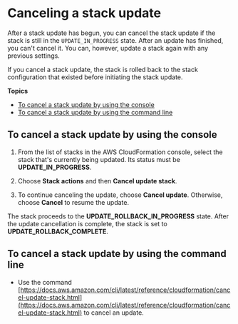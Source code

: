 # Canceling a stack update<a name="using-cfn--stack-update-cancel"></a>

After a stack update has begun, you can cancel the stack update if the stack is still in the `UPDATE_IN_PROGRESS` state\. After an update has finished, you can't cancel it\. You can, however, update a stack again with any previous settings\.

If you cancel a stack update, the stack is rolled back to the stack configuration that existed before initiating the stack update\.

**Topics**

- [To cancel a stack update by using the console](#using-cfn--stack-update-cancel-console)
- [To cancel a stack update by using the command line](#using-cfn--stack-update-cancel-cli)

## To cancel a stack update by using the console<a name="using-cfn--stack-update-cancel-console"></a>

1. From the list of stacks in the AWS CloudFormation console, select the stack that's currently being updated\. Its status must be **UPDATE_IN_PROGRESS**\.

1. Choose **Stack actions** and then **Cancel update stack**\.

1. To continue canceling the update, choose **Cancel update**\. Otherwise, choose **Cancel** to resume the update\.

The stack proceeds to the **UPDATE_ROLLBACK_IN_PROGRESS** state\. After the update cancellation is complete, the stack is set to **UPDATE_ROLLBACK_COMPLETE**\.

## To cancel a stack update by using the command line<a name="using-cfn--stack-update-cancel-cli"></a>

- Use the command [https://docs.aws.amazon.com/cli/latest/reference/cloudformation/cancel-update-stack.html](https://docs.aws.amazon.com/cli/latest/reference/cloudformation/cancel-update-stack.html) to cancel an update\.
